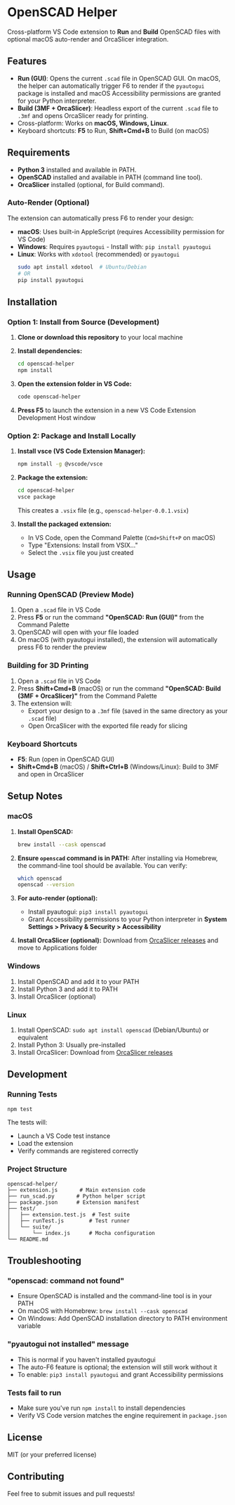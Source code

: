 # OpenSCAD Helper

Cross-platform VS Code extension to **Run** and **Build** OpenSCAD files with optional macOS auto-render and OrcaSlicer integration.

## Features

- **Run (GUI)**: Opens the current `.scad` file in OpenSCAD GUI. On macOS, the helper can automatically trigger F6 to render if the `pyautogui` package is installed and macOS Accessibility permissions are granted for your Python interpreter.
- **Build (3MF + OrcaSlicer)**: Headless export of the current `.scad` file to `.3mf` and opens OrcaSlicer ready for printing.
- Cross-platform: Works on **macOS, Windows, Linux**.
- Keyboard shortcuts: **F5** to Run, **Shift+Cmd+B** to Build (on macOS)

## Requirements

- **Python 3** installed and available in PATH.
- **OpenSCAD** installed and available in PATH (command line tool).
- **OrcaSlicer** installed (optional, for Build command).

### Auto-Render (Optional)

The extension can automatically press F6 to render your design:

- **macOS**: Uses built-in AppleScript (requires Accessibility permission for VS Code)
- **Windows**: Requires `pyautogui` - Install with: `pip install pyautogui`
- **Linux**: Works with `xdotool` (recommended) or `pyautogui`
  ```bash
  sudo apt install xdotool  # Ubuntu/Debian
  # OR
  pip install pyautogui
  ```

## Installation

### Option 1: Install from Source (Development)

1. **Clone or download this repository** to your local machine

2. **Install dependencies:**
   ```bash
   cd openscad-helper
   npm install
   ```

3. **Open the extension folder in VS Code:**
   ```bash
   code openscad-helper
   ```

4. **Press F5** to launch the extension in a new VS Code Extension Development Host window

### Option 2: Package and Install Locally

1. **Install vsce (VS Code Extension Manager):**
   ```bash
   npm install -g @vscode/vsce
   ```

2. **Package the extension:**
   ```bash
   cd openscad-helper
   vsce package
   ```
   This creates a `.vsix` file (e.g., `openscad-helper-0.0.1.vsix`)

3. **Install the packaged extension:**
   - In VS Code, open the Command Palette (`Cmd+Shift+P` on macOS)
   - Type "Extensions: Install from VSIX..."
   - Select the `.vsix` file you just created

## Usage

### Running OpenSCAD (Preview Mode)

1. Open a `.scad` file in VS Code
2. Press **F5** or run the command **"OpenSCAD: Run (GUI)"** from the Command Palette
3. OpenSCAD will open with your file loaded
4. On macOS (with pyautogui installed), the extension will automatically press F6 to render the preview

### Building for 3D Printing

1. Open a `.scad` file in VS Code
2. Press **Shift+Cmd+B** (macOS) or run the command **"OpenSCAD: Build (3MF + OrcaSlicer)"** from the Command Palette
3. The extension will:
   - Export your design to a `.3mf` file (saved in the same directory as your `.scad` file)
   - Open OrcaSlicer with the exported file ready for slicing

### Keyboard Shortcuts

- **F5**: Run (open in OpenSCAD GUI)
- **Shift+Cmd+B** (macOS) / **Shift+Ctrl+B** (Windows/Linux): Build to 3MF and open in OrcaSlicer

## Setup Notes

### macOS

1. **Install OpenSCAD:**
   ```bash
   brew install --cask openscad
   ```
   
2. **Ensure `openscad` command is in PATH:**
   After installing via Homebrew, the command-line tool should be available. You can verify:
   ```bash
   which openscad
   openscad --version
   ```
   
3. **For auto-render (optional):**
   - Install pyautogui: `pip3 install pyautogui`
   - Grant Accessibility permissions to your Python interpreter in **System Settings > Privacy & Security > Accessibility**

4. **Install OrcaSlicer (optional):**
   Download from [OrcaSlicer releases](https://github.com/SoftFever/OrcaSlicer/releases) and move to Applications folder

### Windows

1. Install OpenSCAD and add it to your PATH
2. Install Python 3 and add it to PATH
3. Install OrcaSlicer (optional)

### Linux

1. Install OpenSCAD: `sudo apt install openscad` (Debian/Ubuntu) or equivalent
2. Install Python 3: Usually pre-installed
3. Install OrcaSlicer: Download from [OrcaSlicer releases](https://github.com/SoftFever/OrcaSlicer/releases)

## Development

### Running Tests

```bash
npm test
```

The tests will:
- Launch a VS Code test instance
- Load the extension
- Verify commands are registered correctly

### Project Structure

```
openscad-helper/
├── extension.js       # Main extension code
├── run_scad.py       # Python helper script
├── package.json      # Extension manifest
├── test/
│   ├── extension.test.js  # Test suite
│   ├── runTest.js        # Test runner
│   └── suite/
│       └── index.js      # Mocha configuration
└── README.md
```

## Troubleshooting

### "openscad: command not found"

- Ensure OpenSCAD is installed and the command-line tool is in your PATH
- On macOS with Homebrew: `brew install --cask openscad`
- On Windows: Add OpenSCAD installation directory to PATH environment variable

### "pyautogui not installed" message

- This is normal if you haven't installed pyautogui
- The auto-F6 feature is optional; the extension will still work without it
- To enable: `pip3 install pyautogui` and grant Accessibility permissions

### Tests fail to run

- Make sure you've run `npm install` to install dependencies
- Verify VS Code version matches the engine requirement in `package.json`

## License

MIT (or your preferred license)

## Contributing

Feel free to submit issues and pull requests!
